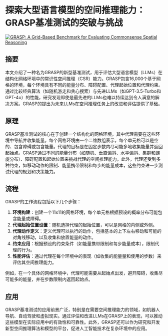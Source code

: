 # 探索大型语言模型的空间推理能力：GRASP基准测试的突破与挑战

[![GRASP: A Grid-Based Benchmark for Evaluating Commonsense Spatial Reasoning](https://arxiv-research-1301205113.cos.ap-guangzhou.myqcloud.com/images/2407.01892v1.pdf_0.jpg)](https://arxiv.org/abs/2407.01892v1)

## 摘要

本文介绍了一种名为GRASP的新型基准测试，用于评估大型语言模型（LLMs）在结构化网格环境中的常识性空间推理（CSR）能力。GRASP包含16,000个基于网格的环境，每个环境具有不同的能量分布、障碍配置、代理起始位置和代理约束。通过比较经典算法（如随机游走和贪心搜索）与先进LLMs（如GPT-3.5-Turbo和GPT-4o）的性能，研究发现即使是最先进的LLMs也难以持续达到令人满意的解决方案。GRASP的提出为未来LLMs在空间推理任务上的改进和评估提供了基础。

## 原理

GRASP基准测试的核心在于创建一个结构化的网格环境，其中代理需要在这些环境中导航并收集能量。每个网格环境由一个二维数组表示，每个单元格可以是空的、包含障碍或包含能量。代理的目标是在固定步数内尽可能多地收集能量并返回起始点。GRASP通过不同的能量分布（如随机、垂直偏斜、水平偏斜、集群和螺旋分布）、障碍配置和起始位置来挑战代理的空间推理能力。此外，代理还受到多种约束，如移动动作的限制、能量携带限制和每步的能量成本，这些约束进一步测试代理的规划和决策能力。

## 流程

GRASP的工作流程包括以下几个步骤：
1. **环境构建**：创建一个11x11的网格环境，每个单元格根据预设的概率分布可能包含能量或障碍。
2. **代理起始位置设置**：随机选择代理的起始位置，可以是网格的内侧或外侧。
3. **代理动作定义**：定义代理可以执行的动作，包括基本的上下左右移动和可能的对角线移动，以及收集和放置能量的动作。
4. **约束应用**：根据预设的约束条件（如能量携带限制和每步能量成本），限制代理的行为。
5. **性能评估**：通过代理在每个环境中的表现（如收集的能量量和使用的步数）来评估其空间推理能力。

例如，在一个具体的网格环境中，代理可能需要从起始点出发，避开障碍，收集尽可能多的能量，并在步数限制内返回起始点。

## 应用

GRASP基准测试的应用前景广泛，特别是在需要空间推理能力的领域，如机器人导航、自动驾驶和虚拟现实。通过评估和改进LLMs在GRASP上的表现，可以推动这些模型在实际应用中的有效性和可靠性。此外，GRASP还可以作为研究和开发新型空间推理算法和模型的平台，促进人工智能技术在复杂环境中的应用。


